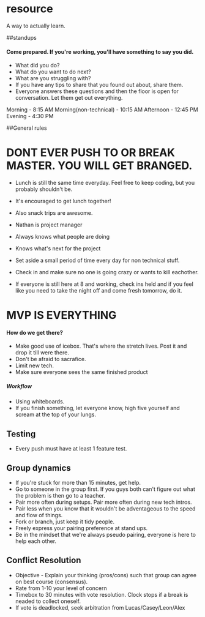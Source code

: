 # resource
A way to actually learn.

##standups
#### Come prepared. If you're working, you'll have something to say you did.

* What did you do?
* What do you want to do next?
* What are you struggling with?
* If you have any tips to share that you found out about, share them.
* Everyone answers these questions and then the floor is open for conversation. Let them get out everything.

Morning - 8:15 AM
Morning(non-technical) - 10:15 AM
Afternoon -  12:45 PM
Evening - 4:30 PM

##General rules
# DONT EVER PUSH TO OR BREAK MASTER. YOU WILL GET BRANGED.

* Lunch is still the same time everyday. Feel free to keep coding, but you probably shouldn't be.
* It's encouraged to get lunch together!
* Also snack trips are awesome.


* Nathan is project manager
*   Always knows what people are doing
*   Knows what's next for the project

* Set aside a small period of time every day for non technical stuff.
* Check in and make sure no one is going crazy or wants to kill eachother.

* If everyone is still here at 8 and working, check ins held and if you feel like you need to take the night off and come fresh tomorrow, do it.

# MVP IS EVERYTHING
#### How do we get there?
* Make good use of icebox. That's where the stretch lives. Post it and drop it till were there.
* Don't be afraid to sacrafice.
* Limit new tech.
* Make sure everyone sees the same finished product

##### Workflow
* Using whiteboards.
* If you finish something, let everyone know, high five yourself and scream at the top of your lungs.

## Testing
* Every push must have at least 1 feature test.

## Group dynamics
* If you're stuck for more than 15 minutes, get help.
* Go to someone in the group first. If you guys both can't figure out what the problem is then go to a teacher.
* Pair more often during setups. Pair more often during new tech intros.
* Pair less when you know that it wouldn't be adventageous to the speed and flow of things.
* Fork or branch, just keep it tidy people.
* Freely express your pairing preference at stand ups.
* Be in the mindset that we're always pseudo pairing, everyone is here to help each other.


## Conflict Resolution
* Objective - Explain your thinking (pros/cons) such that group can agree on best course (consensus).
* Rate from 1-10 your level of concern
* Timebox to 30 minutes with vote resolution. Clock stops if a break is neaded to collect oneself.
* If vote is deadlocked, seek arbitration from Lucas/Casey/Leon/Alex










